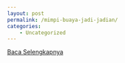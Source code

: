 ```yaml
---
layout: post
permalink: /mimpi-buaya-jadi-jadian/
categories:
    - Uncategorized
---
```


[Baca Selengkapnya](/10)